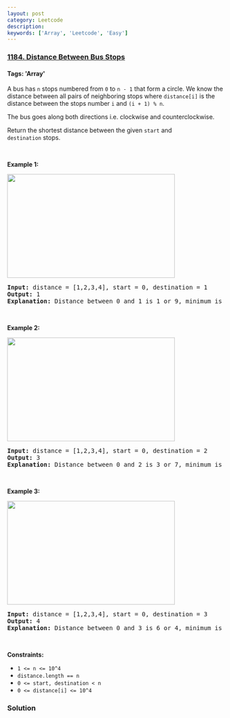 ```yaml
---
layout: post
category: Leetcode
description: 
keywords: ['Array', 'Leetcode', 'Easy']
---
```

### [1184. Distance Between Bus Stops](https://leetcode.com/problems/distance-between-bus-stops)

#### Tags: 'Array'

<div class="content__u3I1 question-content__JfgR"><div><p>A bus has <code>n</code> stops numbered from <code>0</code> to <code>n - 1</code> that form a circle. We know the distance between all pairs of neighboring stops where <code>distance[i]</code> is the distance between the stops number <code>i</code> and <code>(i + 1) % n</code>.</p>
<p>The bus goes along both directions i.e. clockwise and counterclockwise.</p>
<p>Return the shortest distance between the given <code>start</code> and <code>destination</code> stops.</p>
<p> </p>
<p><strong>Example 1:</strong></p>
<p><img alt="" src="https://assets.leetcode.com/uploads/2019/09/03/untitled-diagram-1.jpg" style="width: 388px; height: 240px;"/></p>
<pre><strong>Input:</strong> distance = [1,2,3,4], start = 0, destination = 1
<strong>Output:</strong> 1
<strong>Explanation:</strong> Distance between 0 and 1 is 1 or 9, minimum is 1.</pre>
<p> </p>
<p><strong>Example 2:</strong></p>
<p><img alt="" src="https://assets.leetcode.com/uploads/2019/09/03/untitled-diagram-1-1.jpg" style="width: 388px; height: 240px;"/></p>
<pre><strong>Input:</strong> distance = [1,2,3,4], start = 0, destination = 2
<strong>Output:</strong> 3
<strong>Explanation:</strong> Distance between 0 and 2 is 3 or 7, minimum is 3.
</pre>
<p> </p>
<p><strong>Example 3:</strong></p>
<p><img alt="" src="https://assets.leetcode.com/uploads/2019/09/03/untitled-diagram-1-2.jpg" style="width: 388px; height: 240px;"/></p>
<pre><strong>Input:</strong> distance = [1,2,3,4], start = 0, destination = 3
<strong>Output:</strong> 4
<strong>Explanation:</strong> Distance between 0 and 3 is 6 or 4, minimum is 4.
</pre>
<p> </p>
<p><strong>Constraints:</strong></p>
<ul>
<li><code>1 &lt;= n &lt;= 10^4</code></li>
<li><code>distance.length == n</code></li>
<li><code>0 &lt;= start, destination &lt; n</code></li>
<li><code>0 &lt;= distance[i] &lt;= 10^4</code></li>
</ul></div></div>

### Solution
